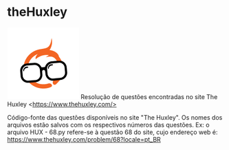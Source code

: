 # theHuxley
![Logotipo The Huxley](./hux.png) Resolução de questões encontradas no site The Huxley &lt;https://www.thehuxley.com/>

Código-fonte das questões disponíveis no site "The Huxley".
Os nomes dos arquivos estão salvos com os respectivos números das questões.
Ex: o arquivo HUX - 68.py refere-se à questão 68 do site, cujo endereço web é: https://www.thehuxley.com/problem/68?locale=pt_BR
